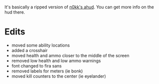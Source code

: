 It's basically a ripped version of [n0kk's ahud](https://github.com/n0kk/ahud).
You can get more info on the hud there.
# Edits
* moved some ability locations
* added a crosshair
* moved health and ammo closer to the middle of the screen
* removed low health and low ammo warnings
* font changed to fira sans
* removed labels for meters (ie bonk)
* moved kill counters to the center (ie eyelander)
